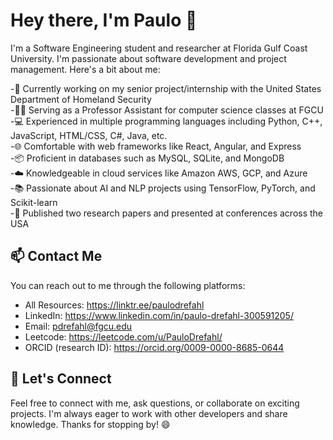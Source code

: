 # Hey there, I'm Paulo 👋

I'm a Software Engineering student and researcher at Florida Gulf Coast University. I'm passionate about software development and project management. Here's a bit about me:

-🔭 Currently working on my senior project/internship with the United States Department of Homeland Security  
-👨‍🏫 Serving as a Professor Assistant for computer science classes at FGCU  
-💻 Experienced in multiple programming languages including Python, C++, JavaScript, HTML/CSS, C#, Java, etc.  
-🌐 Comfortable with web frameworks like React, Angular, and Express  
-📦 Proficient in databases such as MySQL, SQLite, and MongoDB  
-☁️ Knowledgeable in cloud services like Amazon AWS, GCP, and Azure  
-📚 Passionate about AI and NLP projects using TensorFlow, PyTorch, and Scikit-learn  
-🔬 Published two research papers and presented at conferences across the USA  

## 📫 Contact Me
You can reach out to me through the following platforms:

- All Resources: https://linktr.ee/paulodrefahl
- LinkedIn: https://www.linkedin.com/in/paulo-drefahl-300591205/
- Email: pdrefahl@fgcu.edu
- Leetcode: https://leetcode.com/u/PauloDrefahl/
- ORCID (research ID): https://orcid.org/0009-0000-8685-0644

## 💬 Let's Connect

Feel free to connect with me, ask questions, or collaborate on exciting projects. I'm always eager to work with other developers and share knowledge.
Thanks for stopping by! 😄
